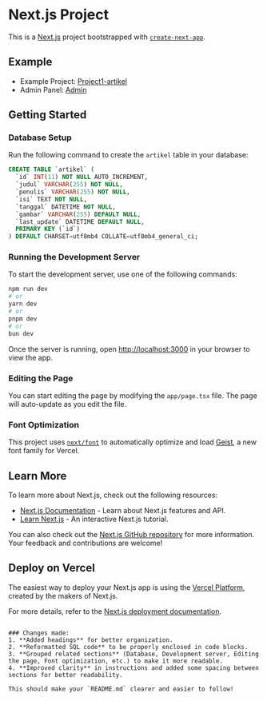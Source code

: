 # Next.js Project

This is a [Next.js](https://nextjs.org) project bootstrapped with [`create-next-app`](https://nextjs.org/docs/app/api-reference/cli/create-next-app).

## Example

- Example Project: [Project1-artikel](https://project1.keidev.my.id)
- Admin Panel: [Admin](https://project1.keidev.my.id/admin/artikel/list)

## Getting Started

### Database Setup

Run the following command to create the `artikel` table in your database:

```sql
CREATE TABLE `artikel` (
  `id` INT(11) NOT NULL AUTO_INCREMENT,
  `judul` VARCHAR(255) NOT NULL,
  `penulis` VARCHAR(255) NOT NULL,
  `isi` TEXT NOT NULL,
  `tanggal` DATETIME NOT NULL,
  `gambar` VARCHAR(255) DEFAULT NULL,
  `last_update` DATETIME DEFAULT NULL,
  PRIMARY KEY (`id`)
) DEFAULT CHARSET=utf8mb4 COLLATE=utf8mb4_general_ci;
```

### Running the Development Server

To start the development server, use one of the following commands:

```bash
npm run dev
# or
yarn dev
# or
pnpm dev
# or
bun dev
```

Once the server is running, open [http://localhost:3000](http://localhost:3000) in your browser to view the app.

### Editing the Page

You can start editing the page by modifying the `app/page.tsx` file. The page will auto-update as you edit the file.

### Font Optimization

This project uses [`next/font`](https://nextjs.org/docs/app/building-your-application/optimizing/fonts) to automatically optimize and load [Geist](https://vercel.com/font), a new font family for Vercel.

## Learn More

To learn more about Next.js, check out the following resources:

- [Next.js Documentation](https://nextjs.org/docs) - Learn about Next.js features and API.
- [Learn Next.js](https://nextjs.org/learn) - An interactive Next.js tutorial.

You can also check out the [Next.js GitHub repository](https://github.com/vercel/next.js) for more information. Your feedback and contributions are welcome!

## Deploy on Vercel

The easiest way to deploy your Next.js app is using the [Vercel Platform](https://vercel.com/new?utm_medium=default-template&filter=next.js&utm_source=create-next-app&utm_campaign=create-next-app-readme), created by the makers of Next.js.

For more details, refer to the [Next.js deployment documentation](https://nextjs.org/docs/app/building-your-application/deploying).
```

### Changes made:
1. **Added headings** for better organization.
2. **Reformatted SQL code** to be properly enclosed in code blocks.
3. **Grouped related sections** (Database, Development server, Editing the page, Font optimization, etc.) to make it more readable.
4. **Improved clarity** in instructions and added some spacing between sections for better readability.

This should make your `README.md` clearer and easier to follow!